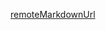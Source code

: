 <!-- markdownlint-disable-file MD041-->
[remoteMarkdownUrl](https://raw.githubusercontent.com/Torimune29/all-project-template/main/README.md)
